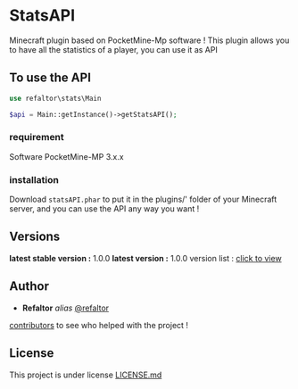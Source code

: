 # StatsAPI

Minecraft plugin based on PocketMine-Mp software !
This plugin allows you to have all the statistics of a player, you can use it as API

## To use the API

```PHP
use refaltor\stats\Main
```

```PHP
$api = Main::getInstance()->getStatsAPI();
```

### requirement

Software PocketMine-MP 3.x.x

### installation

Download ``statsAPI.phar`` to put it in the plugins/' folder of your Minecraft server, 
and you can use the API any way you want !

## Versions

**latest stable version :** 1.0.0
**latest version :** 1.0.0
version list : [click to view](https://github.com/Refaltor77/statsAPI/tags)

## Author

* **Refaltor** _alias_ [@refaltor](https://github.com/Refaltor77)

[contributors](https://github.com/Refaltor77/statsAPI/contributors) to see who helped with the project !

## License

This project is under license [LICENSE.md](LICENSE.md) 
